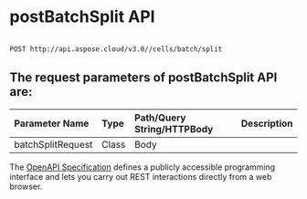 # **postBatchSplit API**

 

```bash

POST http://api.aspose.cloud/v3.0//cells/batch/split

```

## The request parameters of **postBatchSplit** API are: 

| Parameter Name | Type | Path/Query String/HTTPBody | Description | 
| :- | :- | :- |:- | 
|batchSplitRequest|Class|Body||


The [OpenAPI Specification](https://reference.aspose.cloud/cells/#/BatchController/PostBatchSplit) defines a publicly accessible programming interface and lets you carry out REST interactions directly from a web browser.
